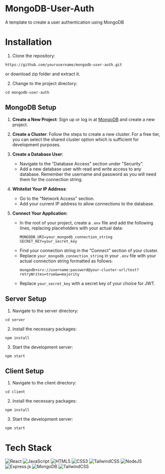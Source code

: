 # MongoDB-User-Auth

A template to create a user authentication using MongoDB

# Installation
1. Clone the repository:
```
https://github.com/yourusername/mongodb-user-auth.git
```
or download zip folder and extract it.

2. Change to the project directory:
```
cd mongodb-user-auth
```


## MongoDB Setup
1. **Create a New Project**: Sign up or log in at [MongoDB](https://www.mongodb.com) and create a new project.

2. **Create a Cluster**: Follow the steps to create a new cluster. For a free tier, you can select the shared cluster option which is sufficient for development purposes.

3. **Create a Database User**:
   - Navigate to the "Database Access" section under "Security".
   - Add a new database user with read and write access to any database. Remember the username and password as you will need them for the connection string.

4. **Whitelist Your IP Address**:
   - Go to the "Network Access" section.
   - Add your current IP address to allow connections to the database.

5. **Connect Your Application**:
   - In the root of your project, create a `.env` file and add the following lines, replacing placeholders with your actual data:
     ```
     MONGODB_URI=your_mongodb_connection_string
     SECRET_KEY=your_secret_key
     ```
   - Find your connection string in the "Connect" section of your cluster.
   - Replace `your_mongodb_connection_string` in your `.env` file with your actual connection string formatted as follows:
     ```
     mongodb+srv://username:password@your-cluster-url/test?retryWrites=true&w=majority
     ```
   - Replace `your_secret_key` with a secret key of your choice for JWT.

## Server Setup
1. Navigate to the server directory:
```
cd server
```

2. Install the necessary packages:
```
npm install
```

3. Start the development server:
```
npm start
```

## Client Setup
1. Navigate to the client directory:
```
cd client
```

2. Install the necessary packages:
```
npm install
```

3. Start the development server:
```
npm start
```

# Tech Stack
![React](https://img.shields.io/badge/react-%2320232a.svg?style=for-the-badge&logo=react&logoColor=%2361DAFB)
![JavaScript](https://img.shields.io/badge/javascript-%23323330.svg?style=for-the-badge&logo=javascript&logoColor=%23F7DF1E)
![HTML5](https://img.shields.io/badge/html5-%23E34F26.svg?style=for-the-badge&logo=html5&logoColor=white)
![CSS3](https://img.shields.io/badge/css3-%231572B6.svg?style=for-the-badge&logo=css3&logoColor=white)
![TailwindCSS](https://img.shields.io/badge/tailwindcss-%2338B2AC.svg?style=for-the-badge&logo=tailwind-css&logoColor=white)
![NodeJS](https://img.shields.io/badge/node.js-6DA55F?style=for-the-badge&logo=node.js&logoColor=white)
![Express.js](https://img.shields.io/badge/express.js-%23404d59.svg?style=for-the-badge&logo=express&logoColor=%2361DAFB)
![MongoDB](https://img.shields.io/badge/MongoDB-%234ea94b.svg?style=for-the-badge&logo=mongodb&logoColor=white)
![TailwindCSS](https://img.shields.io/badge/tailwindcss-%2338B2AC.svg?style=for-the-badge&logo=tailwind-css&logoColor=white)
